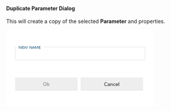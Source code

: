 #### Duplicate Parameter Dialog

This will create a copy of the selected **Parameter** and properties.

![Duplicate Parameter Dialog - mtb-20-image](../../static/img/bimlflex-dialog-duplicate-parameter.png "Duplicate Parameter Dialog")
